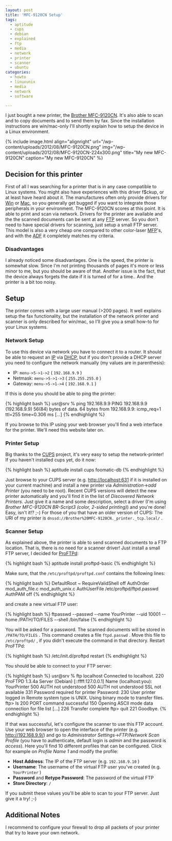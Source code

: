 ```yaml
---
layout: post
title: 'MFC-9120CN Setup'
tags:
  - aptitude
  - cups
  - debian
  - explained
  - ftp
  - media
  - network
  - printer
  - scanner
  - ubuntu
categories:
  - howto
  - linuxunix
  - media
  - network
  - software

---
```


I just bought a new printer, the <a href="http://www.brother-usa.com/mfc/modeldetail.aspx?PRODUCTID=MFC9120CN#.UDoO3ZR8vRY">Brother MFC-9120CN</a>. It's also able to scan and to copy documents and to send them by fax. Since the installation instructions are win/mac-only I'll shortly explain how to setup the device in a Linux environment.

{% include image.html align="alignright" url="/wp-content/uploads/2012/08/MFC-9120CN.png" img="/wp-content/uploads/2012/08/MFC-9120CN-224x300.png" title="My new MFC-9120CN" caption="My new MFC-9120CN" %}<h2>Decision for this printer</h2>
First of all I was searching for a printer that is in any case compatible to Linux systems. You might also have experiences with this driver f$ckup, or at least have heard about it. The manufactures often only provide drivers for <a href="http://ihatewindowsblog.blogspot.de/">Win</a> or <a href="http://www.plug-in.ro/2009/09/22/i-hate-mac-os/">Mac</a>, so you generally get bugged if you want to integrate those peripherals in your environment.
The MFC-9120CN scores at this point. It is able to print and scan via network. Drivers for the printer are available and the the scanned documents can be sent at any <a href="http://en.wikipedia.org/wiki/File_Transfer_Protocol">FTP</a> server. So you don't need to have special drivers for scanning, just setup a small FTP server.
This model is also a very cheap one compared to other color-laser <a href="http://en.wikipedia.org/wiki/Multifunction_printer">MFP</a>'s, and with the <a href="http://en.wikipedia.org/wiki/Automatic_document_feeder">ADF</a> it completely matches my criteria.

<h3>Disadvantages</h3>
I already noticed some disadvantages. One is the speed, the printer is somewhat slow. Since I'm not printing thousands of pages it's more or less minor to me, but you should be aware of that. Another issue is the fact, that the device always forgets the date if it is turned of for a time.. And the printer is a bit too noisy.

<h2>Setup</h2>
The printer comes with a large user manual (>200 pages). It well explains setup the fax functionality, but the installation of the network printer and scanner is only described for win/mac, so I'll give you a small how-to for your Linux systems.

<h3>Network Setup</h3>
To use this device via network you have to connect it to a router. It should be able to request an <a href="http://en.wikipedia.org/wiki/IP_address">IP</a> via <a href="http://en.wikipedia.org/wiki/Dynamic_Host_Configuration_Protocol">DHCP</a>, but if you don't provide a DHCP server you need to configure the network manually (my values are in parenthesis):

* IP:  `menu->5->1->2`  ( `192.168.9.9` )
* Netmask:  `menu->5->1->3`  ( `255.255.255.0` )
* Gateway:  `menu->5->1->4`  ( `192.168.9.1` )

If this is done you should be able to ping the printer:



{% highlight bash %}
usr@srv % ping 192.168.9.9
PING 192.168.9.9 (192.168.9.9) 56(84) bytes of data.
64 bytes from 192.168.9.9: icmp_req=1 ttl=255 time=0.306 ms
[...]
{% endhighlight %}



If you browse to this IP using your web browser you'll find a web interface for the printer. We'll need this website later on.

<h3>Printer Setup</h3>
Big thanks to the <a href="http://www.cups.org/">CUPS</a> project, it's very easy to setup the network-printer! If you haven't installed cups yet, do it now:



{% highlight bash %}
aptitude install cups foomatic-db
{% endhighlight %}



Just browse to your CUPS server (e.g. <a href="http://localhost:631">http://localhost:631</a> if it is installed on your current machine) and install a new printer via <em>Administration</em>-><em>add Printer</em> (you need to be root). Recent CUPS versions will detect the new printer automatically and you'll find it in the list of <em>Discovered Network Printers</em>. Just give it a name and some description, select a driver (I'm using <em>Brother MFC-9120CN BR-Script3 (color, 2-sided printing)</em>) and you're done! Easy, isn't it!? ;-)
For those of you that have an older version of CUPS: The URI of my printer is  `dnssd://Brother%20MFC-9120CN._printer._tcp.local/` .

<h3>Scanner Setup</h3>
As explained above, the printer is able to send scanned documents to a FTP location. That is, there is no need for a scanner driver! Just install a small FTP server, I decided for <a href="http://en.wikipedia.org/wiki/ProFTPD">ProFTPd</a>:



{% highlight bash %}
aptitude install proftpd-basic
{% endhighlight %}



Make sure, that the  `/etc/proftpd/proftpd.conf`  contains the following lines:



{% highlight bash %}
DefaultRoot ~
RequireValidShell off
AuthOrder mod_auth_file.c  mod_auth_unix.c
AuthUserFile /etc/proftpd/ftpd.passwd
AuthPAM off
{% endhighlight %}



and create a new virtual FTP user:



{% highlight bash %}
ftpasswd --passwd --name YourPrinter --uid 10001 --home /PATH/TO/FILES --shell /bin/false
{% endhighlight %}



You will be asked for a password. The scanned documents will be stored in  `/PATH/TO/FILES` . This command creates a file  `ftpd.passwd` . Move this file to  `/etc/proftpd/` , if you didn't execute the command in that directory.
Restart ProFTPd:



{% highlight bash %}
/etc/init.d/proftpd restart
{% endhighlight %}



You should be able to connect to your FTP server:



{% highlight bash %}
usr@srv % ftp localhost
Connected to localhost.
220 ProFTPD 1.3.4a Server (Debian) [::ffff:127.0.0.1]
Name (localhost:you): YourPrinter
500 AUTH not understood
500 AUTH not understood
SSL not available
331 Password required for printer
Password:
230 User printer logged in
Remote system type is UNIX.
Using binary mode to transfer files.
ftp> ls
200 PORT command successful
150 Opening ASCII mode data connection for file list
[...]
226 Transfer complete
ftp> quit
221 Goodbye.
{% endhighlight %}



If that was successful, let's configure the scanner to use this FTP account. Use your web browser to open the interface of the printer (e.g. <a href="http://192.168.9.9/">http://192.168.9.9/</a>) and go to <em>Administrator Settings</em>-><em>FTP/Network Scan Profile</em> (you have to authenticate, default login is <em>admin</em> and the password is <em>access</em>). Here you'll find 10 different profiles that can be configured. Click for example on <em>Profile Name 1</em> and modify the profile:

* **Host Address**: The IP of the FTP server (e.g.  `192.168.9.10` )
* **Username**: The username of the virtual FTP user you've created (e.g.  `YourPrinter` )
* **Password** and **Retype Password**: The password of the virtual FTP
* **Store Directory**:  `/`

If you submit these values you'll be able to scan to your FTP server. Just give it a try! ;-)


<h2>Additional Notes</h2>
I recommend to configure your firewall to drop all packets of your printer that try to leave your own network.
